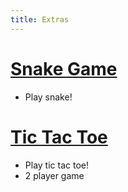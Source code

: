 ```yaml
---
title: Extras
---
```


# [Snake Game](_posts/2023-08-30-Snake.md)
- Play snake!

# [Tic Tac Toe](_posts/2023-08-29-tictactoe.md)
- Play tic tac toe!
- 2 player game